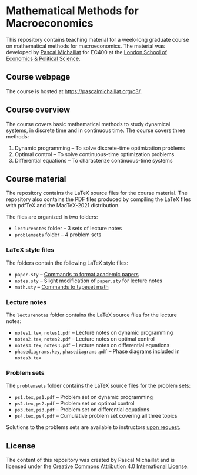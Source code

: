 # Mathematical Methods for Macroeconomics

This repository contains teaching material for a week-long graduate course on mathematical methods for macroeconomics. The material was developed by [Pascal Michaillat](https://pascalmichaillat.org/) for EC400 at the [London School of Economics & Political Science](https://www.lse.ac.uk).

## Course webpage

The course is hosted at https://pascalmichaillat.org/c3/.

## Course overview

The course covers basic mathematical methods to study dynamical systems, in discrete time and in continuous time. The course covers three methods:

1. Dynamic programming – To solve discrete-time optimization problems
2. Optimal control – To solve continuous-time optimization problems
3. Differential equations – To characterize continuous-time systems

## Course material

The repository contains the LaTeX source files for the course material. The repository also contains the PDF files produced by compiling the LaTeX files with pdfTeX and the MacTeX-2021 distribution.

The files are organized in two folders:

+ `lecturenotes` folder – 3 sets of lecture notes
+ `problemsets` folder – 4 problem sets

### LaTeX style files

The folders contain the following LaTeX style files:

+ `paper.sty` – [Commands to format academic papers](https://github.com/pmichaillat/latex-paper) 
+ `notes.sty` – Slight modification of `paper.sty` for lecture notes
+ `math.sty` – [Commands to typeset math](https://github.com/pmichaillat/latex-math)

### Lecture notes

The `lecturenotes` folder contains the LaTeX source files for the lecture notes:

+ `notes1.tex`, `notes1.pdf` – Lecture notes on dynamic programming
+ `notes2.tex`, `notes2.pdf` – Lecture notes on optimal control
+ `notes3.tex`, `notes3.pdf` – Lecture notes on differential equations
+ `phasediagrams.key`, `phasediagrams.pdf` – Phase diagrams included in `notes3.tex`

### Problem sets

The `problemsets` folder contains the LaTeX source files for the problem sets:

+ `ps1.tex`, `ps1.pdf` – Problem set on dynamic programming
+ `ps2.tex`, `ps2.pdf` – Problem set on optimal control
+ `ps3.tex`, `ps3.pdf` – Problem set on differential equations
+ `ps4.tex`, `ps4.pdf` – Cumulative problem set covering all three topics

Solutions to the problems sets are available to instructors [upon request](https://github.com/pmichaillat/math-for-macro/discussions).

## License

The content of this repository was created by Pascal Michaillat and is licensed under the [Creative Commons Attribution 4.0 International License](http://creativecommons.org/licenses/by/4.0/).
